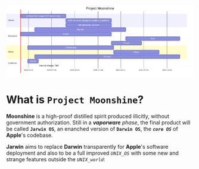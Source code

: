 ![](media_files/gantt.svg)

What is `Project Moonshine`?
===

**Moonshine** is a high-proof distilled spirit produced illicitly, without government authorization. Still in a ***vaporware*** *phase*, the final product will be called **`Jarwin OS`**, an enanched version of **`Darwin OS`**, the ***`core OS`*** of **Apple**'s codebase.

**Jarwin** aims to replace **Darwin** transparently for **Apple**'s software deployment and also to be a full improved *`UNIX_OS`* with some new and strange features outside the *`UNIX_world`*:
